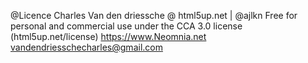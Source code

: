 @Licence Charles Van den driessche
@ html5up.net | @ajlkn
Free for personal and commercial use under the CCA 3.0 license (html5up.net/license)
https://www.Neomnia.net
vandendriesschecharles@gmail.com
